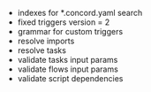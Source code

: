 - indexes for *.concord.yaml search
- fixed triggers version = 2
- grammar for custom triggers
- resolve imports
- resolve tasks
- validate tasks input params
- validate flows input params
- validate script dependencies